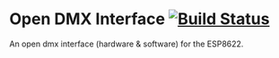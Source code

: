 # Open DMX Interface [![Build Status](https://travis-ci.org/bildspur/open-dmx-interface.svg?branch=master)](https://travis-ci.org/bildspur/open-dmx-interface)
An open dmx interface (hardware &amp; software) for the ESP8622.
